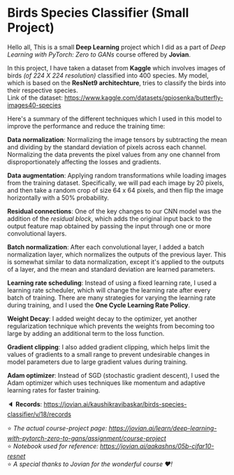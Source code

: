 # Birds Species Classifier (Small Project)

Hello all,
This is a small **Deep Learning** project which I did as a part of *Deep Learning with PyTorch: Zero to GANs* course offered by **Jovian**.

In this project, I have taken a dataset from **Kaggle** which involves images of birds *(of 224 X 224 resolution)* classified into 400 species. My model, which is based on the **ResNet9 architechture**, tries to classify the birds into their respective species.\
Link of the dataset: https://www.kaggle.com/datasets/gpiosenka/butterfly-images40-species

Here's a summary of the different techniques which I used in this model to improve the performance and reduce the training time:

**Data normalization**: Normalizing the image tensors by subtracting the mean and dividing by the standard deviation of pixels across each channel. Normalizing the data prevents the pixel values from any one channel from disproportionately affecting the losses and gradients.

**Data augmentation**: Applying random transformations while loading images from the training dataset. Specifically, we will pad each image by 20 pixels, and then take a random crop of size 64 x 64 pixels, and then flip the image horizontally with a 50% probability.

**Residual connections**: One of the key changes to our CNN model was the addition of the *residual block*, which adds the original input back to the output feature map obtained by passing the input through one or more convolutional layers.

**Batch normalization**: After each convolutional layer, I added a batch normalization layer, which normalizes the outputs of the previous layer. This is somewhat similar to data normalization, except it's applied to the outputs of a layer, and the mean and standard deviation are learned parameters.

**Learning rate scheduling**: Instead of using a fixed learning rate, I used a learning rate scheduler, which will change the learning rate after every batch of training. There are many strategies for varying the learning rate during training, and I used the **One Cycle Learning Rate Policy**.

**Weight Decay**: I added weight decay to the optimizer, yet another regularization technique which prevents the weights from becoming too large by adding an additional term to the loss function.

**Gradient clipping**: I also added gradient clipping, which helps limit the values of gradients to a small range to prevent undesirable changes in model parameters due to large gradient values during training.

**Adam optimizer**: Instead of SGD (stochastic gradient descent), I used the Adam optimizer which uses techniques like momentum and adaptive learning rates for faster training.

:speaker: **Records**: https://jovian.ai/kaushikravibaskar/birds-species-classifier/v/18/records 

:star: *The actual course-project page: https://jovian.ai/learn/deep-learning-with-pytorch-zero-to-gans/assignment/course-project* \
:star: *Notebook used for reference: https://jovian.ai/aakashns/05b-cifar10-resnet* \
:star: *A special thanks to Jovian for the wonderful course :heart:!*
